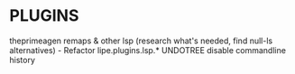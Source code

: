 # PLUGINS
theprimeagen remaps & other
lsp (research what's needed, find null-ls alternatives)
    - Refactor lipe.plugins.lsp.*
UNDOTREE
disable commandline history
